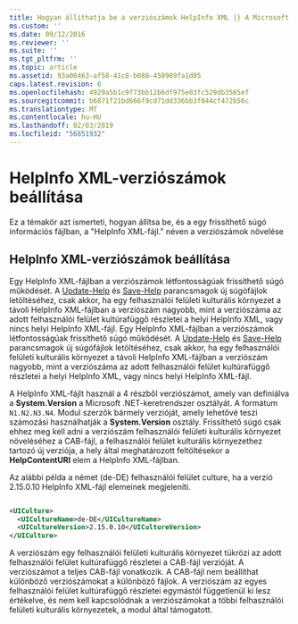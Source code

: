```yaml
---
title: Hogyan állíthatja be a verziószámok HelpInfo XML |} A Microsoft Docs
ms.custom: ''
ms.date: 09/12/2016
ms.reviewer: ''
ms.suite: ''
ms.tgt_pltfrm: ''
ms.topic: article
ms.assetid: 93a00463-af58-41c8-b088-450909fa1d05
caps.latest.revision: 6
ms.openlocfilehash: 4929a5b1c9f73bb12b6df975e03fc529db3565ef
ms.sourcegitcommit: b6871f21bd666f9cd71dd336bb3f844cf472b56c
ms.translationtype: MT
ms.contentlocale: hu-HU
ms.lasthandoff: 02/03/2019
ms.locfileid: "56851932"
---
```

# <a name="how-to-set-helpinfo-xml-version-numbers"></a>HelpInfo XML-verziószámok beállítása

Ez a témakör azt ismerteti, hogyan állítsa be, és a egy frissíthető súgó információs fájlban, a "HelpInfo XML-fájl." néven a verziószámok növelése

## <a name="how-to-set-helpinfo-xml-version-numbers"></a>HelpInfo XML-verziószámok beállítása

Egy HelpInfo XML-fájlban a verziószámok létfontosságúak frissíthető súgó működését. A [Update-Help](/powershell/module/Microsoft.PowerShell.Core/Update-Help) és [Save-Help](/powershell/module/Microsoft.PowerShell.Core/Update-Help) parancsmagok új súgófájlok letöltéséhez, csak akkor, ha egy felhasználói felületi kulturális környezet a távoli HelpInfo XML-fájlban a verziószám nagyobb, mint a verziószáma az adott felhasználói felület kultúrafüggő részletei a helyi HelpInfo XML, vagy nincs helyi HelpInfo XML-fájl.
Egy HelpInfo XML-fájlban a verziószámok létfontosságúak frissíthető súgó működését. A [Update-Help](/powershell/module/Microsoft.PowerShell.Core/Update-Help) és [Save-Help](/powershell/module/Microsoft.PowerShell.Core/Update-Help) parancsmagok új súgófájlok letöltéséhez, csak akkor, ha egy felhasználói felületi kulturális környezet a távoli HelpInfo XML-fájlban a verziószám nagyobb, mint a verziószáma az adott felhasználói felület kultúrafüggő részletei a helyi HelpInfo XML, vagy nincs helyi HelpInfo XML-fájl.

A HelpInfo XML-fájlt használ a 4 részből verziószámot, amely van definiálva a **System.Version** a Microsoft .NET-keretrendszer osztályát. A formátum `N1.N2.N3.N4`. Modul szerzők bármely verzióját, amely lehetővé teszi számozási használhatják a **System.Version** osztály. Frissíthető súgó csak ehhez meg kell adni a verziószám felhasználói felületi kulturális környezet növeléséhez a CAB-fájl, a felhasználói felület kulturális környezethez tartozó új verziója, a hely által meghatározott feltöltésekor a **HelpContentURI** elem a HelpInfo XML-fájlban.

Az alábbi példa a német (de-DE) felhasználói felület culture, ha a verzió 2.15.0.10 HelpInfo XML-fájl elemeinek megjeleníti.

```xml

<UICulture>
  <UICultureName>de-DE</UICultureName>
  <UICultureVersion>2.15.0.10</UICultureVersion>
</UICulture>
```

A verziószám egy felhasználói felületi kulturális környezet tükrözi az adott felhasználói felület kultúrafüggő részletei a CAB-fájl verzióját. A verziószámot a teljes CAB-fájl vonatkozik. A CAB-fájl nem beállíthat különböző verziószámokat a különböző fájlok. A verziószám az egyes felhasználói felület kultúrafüggő részletei egymástól függetlenül ki lesz értékelve, és nem kell kapcsolódnak a verziószámokat a többi felhasználói felületi kulturális környezetek, a modul által támogatott.